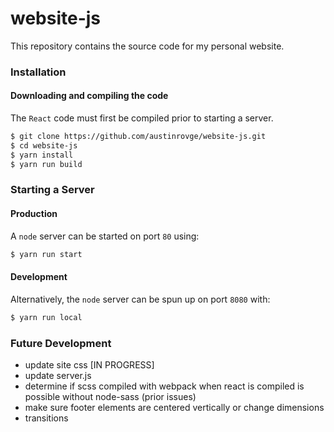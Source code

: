 # website-js
This repository contains the source code for my personal website.

### Installation
#### Downloading and compiling the code  
The `React` code must first be compiled prior to starting a server.   

``` bash
$ git clone https://github.com/austinrovge/website-js.git
$ cd website-js
$ yarn install
$ yarn run build
```

### Starting a Server
#### Production
A `node` server can be started on port `80` using:

``` bash
$ yarn run start
```

#### Development
Alternatively, the `node` server can be spun up on port `8080` with:

``` bash
$ yarn run local
```

### Future Development
* update site css [IN PROGRESS]
* update server.js
* determine if scss compiled with webpack when react is compiled is possible without node-sass (prior issues)
* make sure footer elements are centered vertically or change dimensions
* transitions